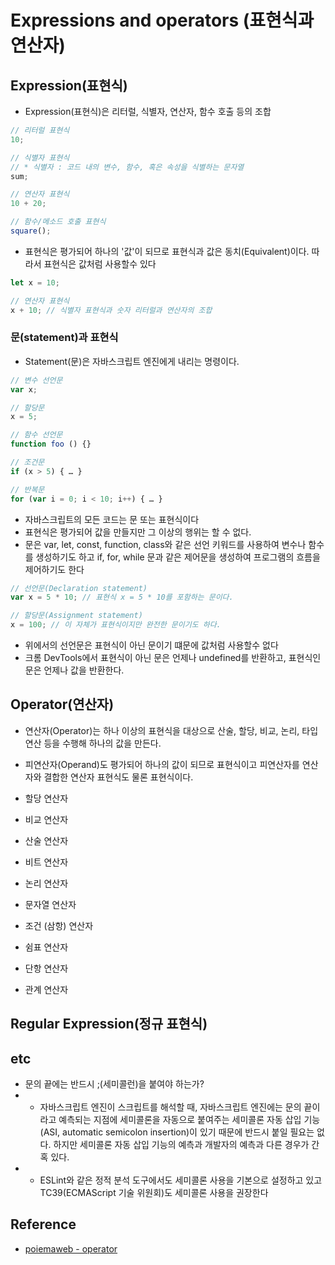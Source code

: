# Expressions and operators (표현식과 연산자)

## Expression(표현식)

- Expression(표현식)은 리터럴, 식별자, 연산자, 함수 호출 등의 조합

```js
// 리터럴 표현식
10;

// 식별자 표현식
// * 식별자 : 코드 내의 변수, 함수, 혹은 속성을 식별하는 문자열
sum;

// 연산자 표현식
10 + 20;

// 함수/메소드 호출 표현식
square();
```

- 표현식은 평가되어 하나의 '값'이 되므로 표현식과 값은 동치(Equivalent)이다. 따라서 표현식은 값처럼 사용할수 있다

```js
let x = 10;

// 연산자 표현식
x + 10; // 식별자 표현식과 숫자 리터럴과 연산자의 조합
```

### 문(statement)과 표현식

- Statement(문)은 자바스크립트 엔진에게 내리는 명령이다.

```js
// 변수 선언문
var x;

// 할당문
x = 5;

// 함수 선언문
function foo () {}

// 조건문
if (x > 5) { … }

// 반복문
for (var i = 0; i < 10; i++) { … }
```

- 자바스크립트의 모든 코드는 문 또는 표현식이다
- 표현식은 평가되어 값을 만들지만 그 이상의 행위는 할 수 없다.
- 문은 var, let, const, function, class와 같은 선언 키워드를 사용하여 변수나 함수를 생성하기도 하고 if, for, while 문과 같은 제어문을 생성하여 프로그램의 흐름을 제어하기도 한다

```js
// 선언문(Declaration statement)
var x = 5 * 10; // 표현식 x = 5 * 10를 포함하는 문이다.

// 할당문(Assignment statement)
x = 100; // 이 자체가 표현식이지만 완전한 문이기도 하다.
```

- 위에서의 선언문은 표현식이 아닌 문이기 떄문에 값처럼 사용할수 없다
- 크롬 DevTools에서 표현식이 아닌 문은 언제나 undefined를 반환하고, 표현식인 문은 언제나 값을 반환한다.

## Operator(연산자)

- 연산자(Operator)는 하나 이상의 표현식을 대상으로 산술, 할당, 비교, 논리, 타입 연산 등을 수행해 하나의 값을 만든다.
- 피연산자(Operand)도 평가되어 하나의 값이 되므로 표현식이고 피연산자를 연산자와 결합한 연산자 표현식도 물론 표현식이다.

- 할당 연산자
- 비교 연산자
- 산술 연산자
- 비트 연산자
- 논리 연산자
- 문자열 연산자
- 조건 (삼항) 연산자
- 쉼표 연산자
- 단항 연산자
- 관계 연산자

## Regular Expression(정규 표현식)

## etc

- 문의 끝에는 반드시 ;(세미콜런)을 붙여야 하는가?
- - 자바스크립트 엔진이 스크립트를 해석할 때, 자바스크립트 엔진에는 문의 끝이라고 예측되는 지점에 세미콜론을 자동으로 붙여주는 세미콜론 자동 삽입 기능(ASI, automatic semicolon insertion)이 있기 때문에 반드시 붙일 필요는 없다. 하지만 세미콜론 자동 삽입 기능의 예측과 개발자의 예측과 다른 경우가 간혹 있다.
- - ESLint와 같은 정적 분석 도구에서도 세미콜론 사용을 기본으로 설정하고 있고 TC39(ECMAScript 기술 위원회)도 세미콜론 사용을 권장한다

## Reference

- [poiemaweb - operator](https://poiemaweb.com/js-operator)
